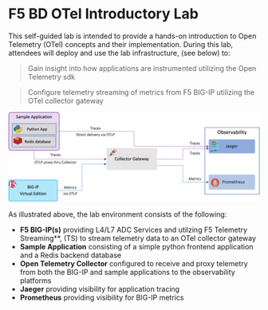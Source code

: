F5 BD OTel Introductory Lab
============================================================================

This self-guided lab is intended to provide a hands-on introduction to Open Telemetry (OTel) concepts and their implementation.  During this lab, attendees will deploy and use the lab infrastructure, (see below) to:
 >Gain insight into how applications are instrumented utilizing the Open Telemetry sdk

 >Configure telemetry streaming of metrics from F5 BIG-IP utilizing the OTel collector gateway 

<img src="images/labenv.png" alt="Flowers">


As illustrated above, the lab environment consists of the following:
   - **F5 BIG-IP(s)** providing L4/L7 ADC Services and utilzing F5 Telemetry Streaming**, (TS) to stream telemetry data to an OTel collector gateway
   - **Sample Application** consisting of a simple python frontend application and a Redis backend database
   - **Open Telemetry Collector** configured to receive and proxy telemetry from both the BIG-IP and sample applications to the observability platforms
   - **Jaeger** providing visibility for application tracing
   - **Prometheus** providing visibility for BIG-IP metrics